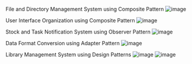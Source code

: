 File and Directory Management System using Composite Pattern
![image](https://github.com/user-attachments/assets/174fbb97-611f-4202-b28a-36ca0562dee6)

User Interface Organization using Composite Pattern
![image](https://github.com/user-attachments/assets/acff5710-c7b3-46a0-b716-cea734c6bce6)

Stock and Task Notification System using Observer Pattern
![image](https://github.com/user-attachments/assets/7c46d3e4-9bf3-4020-8a6b-774bb52434fc)

Data Format Conversion using Adapter Pattern
![image](https://github.com/user-attachments/assets/33f13812-b44c-4c7b-b3c8-7cc01d56e84f)

Library Management System using Design Patterns
![image](https://github.com/user-attachments/assets/7c09aa8c-5998-4d4b-881a-fd9180dbe849)
![image](https://github.com/user-attachments/assets/26569540-cbeb-420f-8cf2-953e58940135)
